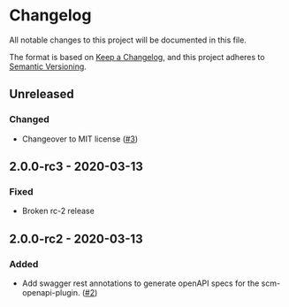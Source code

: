 # Changelog
All notable changes to this project will be documented in this file.

The format is based on [Keep a Changelog](https://keepachangelog.com/en/1.0.0/),
and this project adheres to [Semantic Versioning](https://semver.org/spec/v2.0.0.html).

## Unreleased
### Changed
- Changeover to MIT license ([#3](https://github.com/scm-manager/scm-authormapping-plugin/pull/3))

## 2.0.0-rc3 - 2020-03-13
### Fixed
- Broken rc-2 release

## 2.0.0-rc2 - 2020-03-13
### Added
- Add swagger rest annotations to generate openAPI specs for the scm-openapi-plugin. ([#2](https://github.com/scm-manager/scm-authormapping-plugin/pull/2))
